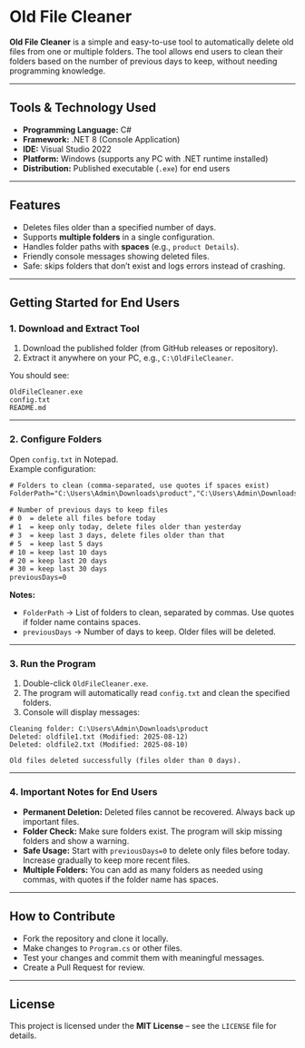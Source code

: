 # Old File Cleaner

**Old File Cleaner** is a simple and easy-to-use tool to automatically delete old files from one or multiple folders. The tool allows end users to clean their folders based on the number of previous days to keep, without needing programming knowledge.

---

## Tools & Technology Used

- **Programming Language:** C#
- **Framework:** .NET 8 (Console Application)
- **IDE:** Visual Studio 2022
- **Platform:** Windows (supports any PC with .NET runtime installed)
- **Distribution:** Published executable (`.exe`) for end users

---

## Features

- Deletes files older than a specified number of days.
- Supports **multiple folders** in a single configuration.
- Handles folder paths with **spaces** (e.g., `product Details`).
- Friendly console messages showing deleted files.
- Safe: skips folders that don’t exist and logs errors instead of crashing.

---

## Getting Started for End Users

### 1. Download and Extract Tool

1. Download the published folder (from GitHub releases or repository).
2. Extract it anywhere on your PC, e.g., `C:\OldFileCleaner`.

You should see:

```
OldFileCleaner.exe
config.txt
README.md
```

---

### 2. Configure Folders

Open `config.txt` in Notepad.\
Example configuration:

```txt
# Folders to clean (comma-separated, use quotes if spaces exist)
FolderPath="C:\Users\Admin\Downloads\product","C:\Users\Admin\Downloads\product Details"

# Number of previous days to keep files
# 0  = delete all files before today
# 1  = keep only today, delete files older than yesterday
# 3  = keep last 3 days, delete files older than that
# 5  = keep last 5 days
# 10 = keep last 10 days
# 20 = keep last 20 days
# 30 = keep last 30 days
previousDays=0
```

**Notes:**

- `FolderPath` → List of folders to clean, separated by commas. Use quotes if folder name contains spaces.
- `previousDays` → Number of days to keep. Older files will be deleted.

---

### 3. Run the Program

1. Double-click `OldFileCleaner.exe`.
2. The program will automatically read `config.txt` and clean the specified folders.
3. Console will display messages:

```
Cleaning folder: C:\Users\Admin\Downloads\product
Deleted: oldfile1.txt (Modified: 2025-08-12)
Deleted: oldfile2.txt (Modified: 2025-08-10)

Old files deleted successfully (files older than 0 days).
```

---

### 4. Important Notes for End Users

- **Permanent Deletion:** Deleted files cannot be recovered. Always back up important files.
- **Folder Check:** Make sure folders exist. The program will skip missing folders and show a warning.
- **Safe Usage:** Start with `previousDays=0` to delete only files before today. Increase gradually to keep more recent files.
- **Multiple Folders:** You can add as many folders as needed using commas, with quotes if the folder name has spaces.

---

## How to Contribute

- Fork the repository and clone it locally.
- Make changes to `Program.cs` or other files.
- Test your changes and commit them with meaningful messages.
- Create a Pull Request for review.

---

## License

This project is licensed under the **MIT License** – see the `LICENSE` file for details.

